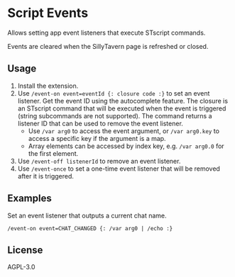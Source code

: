 # Script Events

Allows setting app event listeners that execute STscript commands.

Events are cleared when the SillyTavern page is refreshed or closed.

## Usage

1. Install the extension.
2. Use `/event-on event=eventId {: closure code :}` to set an event listener. Get the event ID using the autocomplete feature. The closure is an STscript command that will be executed when the event is triggered (string subcommands are not supported). The command returns a listener ID that can be used to remove the event listener.
    - Use `/var arg0` to access the event argument, or `/var arg0.key` to access a specific key if the argument is a map.
    - Array elements can be accessed by index key, e.g. `/var arg0.0` for the first element.
3. Use `/event-off listenerId` to remove an event listener.
4. Use `/event-once` to set a one-time event listener that will be removed after it is triggered.

## Examples

Set an event listener that outputs a current chat name.

```stscript
/event-on event=CHAT_CHANGED {: /var arg0 | /echo :}
```

## License

AGPL-3.0
